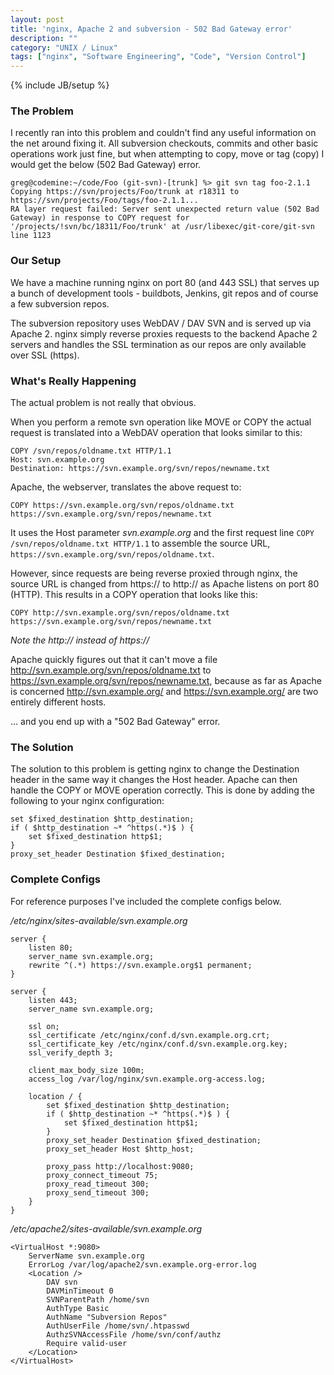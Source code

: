 ```yaml
---
layout: post
title: 'nginx, Apache 2 and subversion - 502 Bad Gateway error'
description: ""
category: "UNIX / Linux"
tags: ["nginx", "Software Engineering", "Code", "Version Control"]
---
```

{% include JB/setup %}

### The Problem

I recently ran into this problem and couldn't find any useful information on
the net around fixing it. All subversion checkouts, commits and other basic
operations work just fine, but when attempting to copy, move or tag (copy) I
would get the below (502 Bad Gateway) error.

    greg@codemine:~/code/Foo (git-svn)-[trunk] %> git svn tag foo-2.1.1                      
    Copying https://svn/projects/Foo/trunk at r18311 to https://svn/projects/Foo/tags/foo-2.1.1...
    RA layer request failed: Server sent unexpected return value (502 Bad Gateway) in response to COPY request for '/projects/!svn/bc/18311/Foo/trunk' at /usr/libexec/git-core/git-svn line 1123

### Our Setup

We have a machine running nginx on port 80 (and 443 SSL) that serves up a bunch
of development tools - buildbots, Jenkins, git repos and of course a few
subversion repos.

The subversion repository uses WebDAV / DAV SVN and is served up via Apache 2.
nginx simply reverse proxies requests to the backend Apache 2 servers and
handles the SSL termination as our repos are only available over SSL (https).

### What's Really Happening

The actual problem is not really that obvious.

When you perform a remote svn operation like MOVE or COPY the actual request is
translated into a WebDAV operation that looks similar to this:

    COPY /svn/repos/oldname.txt HTTP/1.1
    Host: svn.example.org
    Destination: https://svn.example.org/svn/repos/newname.txt

Apache, the webserver, translates the above request to:

    COPY https://svn.example.org/svn/repos/oldname.txt https://svn.example.org/svn/repos/newname.txt
    
It uses the Host parameter *svn.example.org* and the first request line `COPY
/svn/repos/oldname.txt HTTP/1.1` to assemble the source URL,
`https://svn.example.org/svn/repos/oldname.txt`.

However, since requests are being reverse proxied through nginx, the source URL
is changed from https:// to http:// as Apache listens on port 80 (HTTP). This
results in a COPY operation that looks like this:

    COPY http://svn.example.org/svn/repos/oldname.txt https://svn.example.org/svn/repos/newname.txt

*Note the http:// instead of https://*

Apache quickly figures out that it can't move a file http://svn.example.org/svn/repos/oldname.txt to https://svn.example.org/svn/repos/newname.txt, because as far as Apache is concerned http://svn.example.org/ and https://svn.example.org/ are two entirely different hosts.

... and you end up with a "502 Bad Gateway" error.

### The Solution

The solution to this problem is getting nginx to change the Destination header
in the same way it changes the Host header. Apache can then handle the COPY or
MOVE operation correctly. This is done by adding the following to your nginx
configuration:

    set $fixed_destination $http_destination;  
    if ( $http_destination ~* ^https(.*)$ ) {  
        set $fixed_destination http$1;  
    }  
    proxy_set_header Destination $fixed_destination;  

### Complete Configs

For reference purposes I've included the complete configs below.

*/etc/nginx/sites-available/svn.example.org*

    server {
        listen 80;
        server_name svn.example.org;
        rewrite ^(.*) https://svn.example.org$1 permanent;
    }

    server {
        listen 443;
        server_name svn.example.org;

        ssl on;
        ssl_certificate /etc/nginx/conf.d/svn.example.org.crt;
        ssl_certificate_key /etc/nginx/conf.d/svn.example.org.key;
        ssl_verify_depth 3;

        client_max_body_size 100m;
        access_log /var/log/nginx/svn.example.org-access.log;

        location / {
            set $fixed_destination $http_destination;
            if ( $http_destination ~* ^https(.*)$ ) {
                set $fixed_destination http$1;
            }
            proxy_set_header Destination $fixed_destination;
            proxy_set_header Host $http_host;

            proxy_pass http://localhost:9080;
            proxy_connect_timeout 75;
            proxy_read_timeout 300;
            proxy_send_timeout 300;
        }
    }

*/etc/apache2/sites-available/svn.example.org*

    <VirtualHost *:9080>
        ServerName svn.example.org
        ErrorLog /var/log/apache2/svn.example.org-error.log
        <Location />
            DAV svn
            DAVMinTimeout 0
            SVNParentPath /home/svn
            AuthType Basic
            AuthName "Subversion Repos"
            AuthUserFile /home/svn/.htpasswd
            AuthzSVNAccessFile /home/svn/conf/authz
            Require valid-user
        </Location>
    </VirtualHost>
